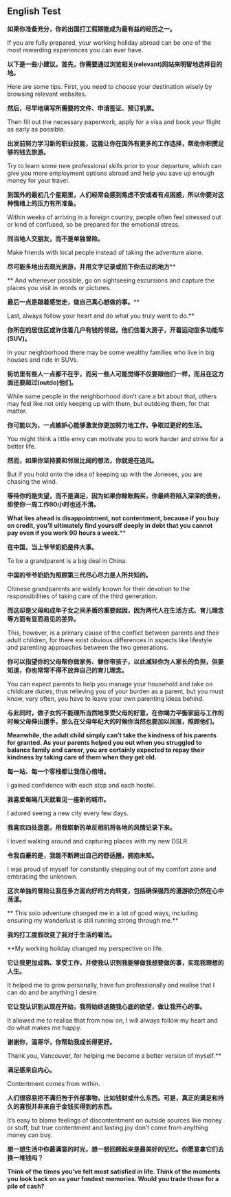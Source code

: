 ## English Test



**如果你准备充分，你的出国打工假期能成为最有益的经历之一。**

If you are fully prepared, your working holiday abroad can be one of the most rewarding experiences you can ever have. 

**以下是一些小建议。首先，你需要通过浏览相关(relevant)网站来明智地选择目的地。**

Here are some tips. First, you need to choose your destination wisely by browsing relevant websites. 

**然后，尽早地填写所需要的文件、申请签证、预订机票。**

Then fill out the necessary paperwork, apply for a visa and book your flight as early as possible. 

**出发前努力学习新的职业技能，这能让你在国外有更多的工作选择，帮助你积攒足够的钱去旅游。**

Try to learn some new professional skills prior to your departure, which can give you more employment options abroad and help you save up enough money for your travel. 

**到国外的最初几个星期里，人们经常会感到焦虑不安或者有点困惑，所以你要对这种情绪上的压力有所准备。**

Within weeks of arriving in a foreign country, people often feel stressed out or kind of confused, so be prepared for the emotional stress.

**同当地人交朋友，而不是单独冒险。**

Make friends with local people instead of taking the adventure alone. 



**尽可能多地出去观光旅游，并用文字记录或拍下你去过的地方****

** And whenever possible, go on sightseeing excursions and capture the places you visit in words or pictures. 

**最后一点是跟着感觉走，做自己真心想做的事。****

Last, always follow your heart and do what you truly want to do.**





**你所在的居住区或许住着几户有钱的邻居。他们住着大房子，开着运动型多功能车(SUV)。**

In your neighborhood there may be some wealthy families who live in big houses and ride in SUVs. 

**街坊里有些人一点都不在乎，而另一些人可能觉得不仅要跟他们一样，而且在这方面还要超过(outdo)他们。**

While some people in the neighborhood don’t care a bit about that, others may feel like not only keeping up with them, but outdoing them, for that matter. 

**你可能以为，一点嫉妒心能够激发你更加努力地工作，争取过更好的生活。**

You might think a little envy can motivate you to work harder and strive for a better life. 

**然而，如果你坚持要和邻居比阔的想法，你就是在追风。**

But if you hold onto the idea of keeping up with the Joneses, you are chasing the wind. 

**等待你的是失望，而不是满足，因为如果你赊账购买，你最终将陷入深深的债务，即使你一周工作90小时也还不清。**

**What lies ahead is disappointment, not contentment, because if you buy on credit, you’ll ultimately find yourself deeply in debt that you cannot pay even if you work 90 hours a week.****





**在中国，当上爷爷奶奶是件大事。**

To be a grandparent is a big deal in China. 

**中国的爷爷奶奶为照顾第三代尽心尽力是人所共知的。**

Chinese grandparents are widely known for their devotion to the responsibilities of taking care of the third generation. 

**而这却是父母和成年子女之间矛盾的重要起因，因为两代人在生活方式、育儿理念等方面有显而易见的差异。**

This, however, is a primary cause of the conflict between parents and their adult children, for there exist obvious differences in aspects like lifestyle and parenting approaches between the two generations. 

**你可以指望你的父母帮你做家务、替你带孩子，以此减轻你为人家长的负担，但要知道，你也常常不得不放弃自己的育儿理念。**

You can expect parents to help you manage your household and take on childcare duties, thus relieving you of your burden as a parent, but you must know, very often, you have to leave your own parenting ideas behind. 

**与此同时，做子女的不能理所当然地享受父母的好意，在你竭力平衡家庭与工作的时候父母伸出援手，那么在父母年纪大的时候你当然也要加以回报，照顾他们。**

**Meanwhile, the adult child simply can’t take the kindness of his parents for granted. As your parents helped you out when you struggled to balance family and career, you are certainly expected to repay their kindness by taking care of them when they get old.**





**每一站、每一个客栈都让我信心倍增。**

I gained confidence with each stop and each hostel. 

**我喜爱每隔几天就看见一座新的城市。**

I adored seeing a new city every few days. 

**我喜欢四处逛逛，用我崭新的单反相机将各地的风情记录下来。**

I loved walking around and capturing places with my new DSLR.

**令我自豪的是，我能不断跨出自己的舒适圈，拥抱未知。**

I was proud of myself for constantly stepping out of my comfort zone and embracing the unknown. 

**这次单独的冒险让我在多方面向好的方向转变，包括确保强烈的漫游欲仍然在心中荡漾。**     

** This solo adventure changed me in a lot of good ways, including ensuring my wanderlust is still running strong through me.**





**我的打工度假改变了我对于生活的看法。**

 **My working holiday changed my perspective on life.

**它让我更加成熟、享受工作，并使我认识到我能够做我想要做的事，实现我理想的人生。**

 It helped me to grow personally, have fun professionally and realise that I can do and be anything I desire. 

**它让我认识到从现在开始，我将始终追随我心底的欲望，做让我开心的事。**

It allowed me to realise that from now on, I will always follow my heart and do what makes me happy. 

**谢谢你，温哥华，你帮助我成长得更好。**

Thank you, Vancouver, for helping me become a better version of myself.**           



**满足感来自内心。**

Contentment comes from within.

**人们很容易把不满归咎于外部事物，比如钱财或什么东西。可是，真正的满足和持久的喜悦并非来自于金钱买得到的东西。**

It’s easy to blame feelings of discontentment on outside sources like money or stuff, but true contentment and lasting joy don’t come from anything money can buy. 

**想一想生活中你最满意的时光，想一想回顾起来是最美好的记忆。你愿意拿它们去换一堆钱吗？**                                       

**Think of the times you’ve felt most satisfied in life. Think of the moments you look back on as your fondest memories. Would you trade those for a pile of cash?**